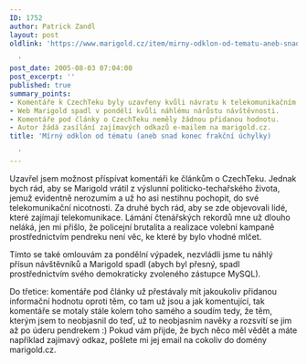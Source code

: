 ```yaml
---
ID: 1752
author: Patrick Zandl
layout: post
oldlink: 'https://www.marigold.cz/item/mirny-odklon-od-tematu-aneb-snad-konec-frakcni-uchylky

  '
post_date: 2005-08-03 07:04:00
post_excerpt: ''
published: true
summary_points:
- Komentáře k CzechTeku byly uzavřeny kvůli návratu k telekomunikačním tématům.
- Web Marigold spadl v pondělí kvůli náhlému nárůstu návštěvnosti.
- Komentáře pod články o CzechTeku neměly žádnou přidanou hodnotu.
- Autor žádá zasílání zajímavých odkazů e-mailem na marigold.cz.
title: 'Mírný odklon od tématu (aneb snad konec frakční úchylky)

  '
---
```


<p>Uzavřel jsem možnost příspívat komentáři ke článkům o CzechTeku. Jednak bych rád, aby se Marigold vrátil z výslunní politicko-techařského života, jemuž evidentně nerozumím a už ho asi nestihnu pochopit, do své telekomunikační nicotnosti. Za druhé bych rád, aby se zde objevovali lidé, které zajímají telekomunikace. Lámání čtenářských rekordů mne už dlouho neláká, jen mi přišlo, že policejní brutalita a realizace volební kampaně prostřednictvím pendreku není věc, ke které by bylo vhodné mlčet. </p>

<p>Tímto se také omlouvám za pondělní výpadek, nezvládli jsme tu náhlý přísun návštěvníků a Marigold spadl (abych byl přesný, spadl prostřednictvím svého demokraticky zvoleného zástupce MySQL). </p>

<p>Do třetice: komentáře pod články už přestávaly mít jakoukoliv přidanou informační hodnotu oproti těm, co tam už jsou a jak komentující, tak komentáře se motaly stále kolem toho samého a soudím tedy, že těm, kterým jsem to neobjasnil do teď, už to neobjasním navěky a rozsvítí se jim až po úderu pendrekem :) Pokud vám přijde, že bych něco měl vědět a máte například zajímavý odkaz, pošlete mi jej email na cokoliv do domény marigold.cz.
</p>